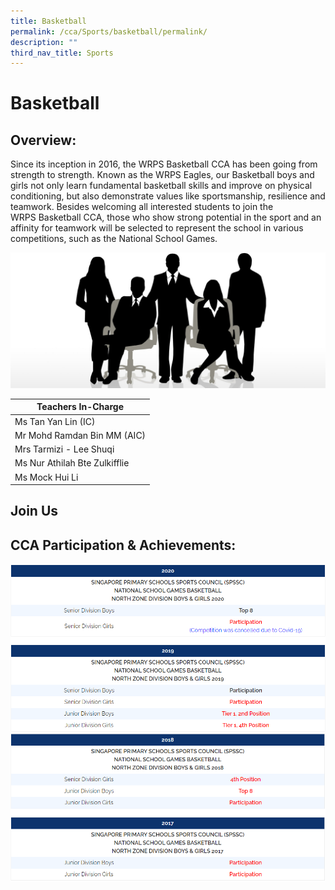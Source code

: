 ```yaml
---
title: Basketball
permalink: /cca/Sports/basketball/permalink/
description: ""
third_nav_title: Sports
---
```

Basketball
==========

Overview:
---------
Since its inception in 2016, the WRPS Basketball CCA has been&nbsp;going from strength to strength. Known as the WRPS Eagles, our&nbsp;Basketball boys and girls not only learn fundamental basketball&nbsp;skills and improve on physical conditioning, but also demonstrate&nbsp;values like sportsmanship, resilience and teamwork.&nbsp;Besides welcoming all interested students to join the WRPS&nbsp;Basketball CCA, those who show strong potential in the sport and&nbsp;an affinity for teamwork will be selected to represent the school in&nbsp;various competitions, such as the National School Games.


  


![](/images/staff.jpg)

| Teachers In-Charge |
| --- |
| Ms Tan Yan Lin (IC) |
| Mr Mohd Ramdan Bin MM (AIC) |
| Mrs Tarmizi - Lee Shuqi |
| Ms Nur Athilah Bte Zulkifflie |
| Ms Mock Hui Li |

Join Us
-------


CCA Participation &amp; Achievements:
---------------------------------
![](/images/basketball1.png)
![](/images/basketball2.png)